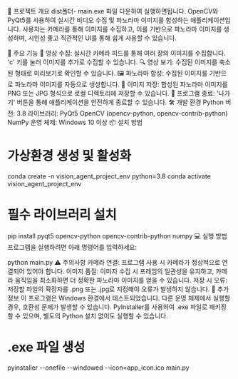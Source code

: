 📖 프로젝트 개요
dist폴더- main.exe 파일 다운하여 실행하면됩니다. 
 OpenCV와 PyQt5를 사용하여 실시간 비디오 수집 및 파노라마 이미지를 합성하는 애플리케이션입니다. 
 사용자는 카메라를 통해 이미지를 수집하고, 이를 기반으로 파노라마 이미지를 생성하며, 시인성 좋고 직관적인 UI를 통해 쉽게 사용할 수 있습니다.

🚀 주요 기능
📸 영상 수집: 실시간 카메라 피드를 통해 여러 장의 이미지를 수집합니다. 'c' 키를 눌러 이미지를 추가로 수집할 수 있습니다.
🔍 영상 보기: 수집된 이미지를 축소된 형태로 미리보기로 확인할 수 있습니다.
🖼️ 파노라마 합성: 수집된 이미지를 기반으로 파노라마 이미지를 자동으로 생성합니다.
💾 이미지 저장: 합성된 파노라마 이미지를 PNG 또는 JPG 형식으로 로컬 디렉토리에 저장할 수 있습니다.
🚪 프로그램 종료: '나가기' 버튼을 통해 애플리케이션을 안전하게 종료할 수 있습니다.
🛠️ 개발 환경
Python 버전: 3.8
라이브러리:
PyQt5
OpenCV (opencv-python, opencv-contrib-python)
NumPy
운영 체제: Windows 10 이상
📦 설치 방법

# 가상환경 생성 및 활성화
conda create -n vision_agent_project_env python=3.8
conda activate vision_agent_project_env

# 필수 라이브러리 설치
pip install pyqt5 opencv-python opencv-contrib-python numpy
💻 실행 방법
프로그램을 실행하려면 아래 명령어를 입력하세요:


python main.py
⚠️ 주의사항
카메라 연결: 프로그램 사용 시 카메라가 정상적으로 연결되어 있어야 합니다.
이미지 품질: 이미지 수집 시 프레임의 일관성을 유지하고, 카메라 움직임을 최소화하면 더 정확한 파노라마 이미지를 얻을 수 있습니다.
저장 시 오류: 저장할 파일의 확장자를 .png 또는 .jpg로 지정해야 오류가 발생하지 않습니다.
📝 추가 정보
이 프로그램은 Windows 환경에서 테스트되었습니다.
다른 운영 체제에서 실행할 경우, 호환성 문제가 발생할 수 있습니다.
PyInstaller를 사용하여 .exe 파일로 패키징할 수 있으며, 별도의 Python 설치 없이도 실행할 수 있습니다.

# .exe 파일 생성
pyinstaller --onefile --windowed --icon=app_icon.ico main.py
